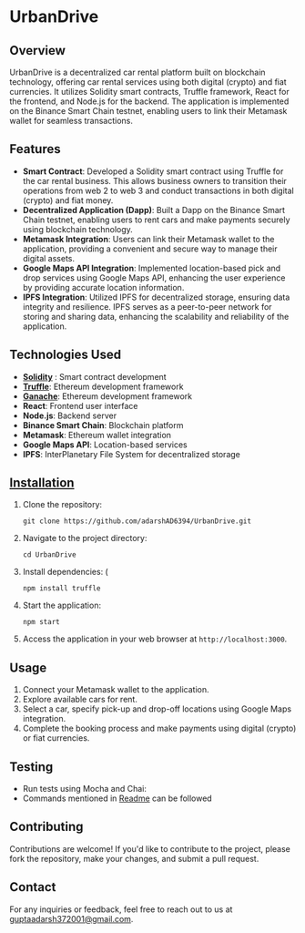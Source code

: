 
# UrbanDrive

## Overview
UrbanDrive is a decentralized car rental platform built on blockchain technology, offering car rental services using both digital (crypto) and fiat currencies. It utilizes Solidity smart contracts, Truffle framework, React for the frontend, and Node.js for the backend. The application is implemented on the Binance Smart Chain testnet, enabling users to link their Metamask wallet for seamless transactions.

## Features
- **Smart Contract**: Developed a Solidity smart contract using Truffle for the car rental business. This allows business owners to transition their operations from web 2 to web 3 and conduct transactions in both digital (crypto) and fiat money.
- **Decentralized Application (Dapp)**: Built a Dapp on the Binance Smart Chain testnet, enabling users to rent cars and make payments securely using blockchain technology.
- **Metamask Integration**: Users can link their Metamask wallet to the application, providing a convenient and secure way to manage their digital assets.
- **Google Maps API Integration**: Implemented location-based pick and drop services using Google Maps API, enhancing the user experience by providing accurate location information.
- **IPFS Integration**: Utilized IPFS for decentralized storage, ensuring data integrity and resilience. IPFS serves as a peer-to-peer network for storing and sharing data, enhancing the scalability and reliability of the application.

## Technologies Used
- [**Solidity**](https://docs.soliditylang.org/en/v0.8.25/) : Smart contract development
- [**Truffle**](https://archive.trufflesuite.com/docs/truffle/): Ethereum development framework
- [**Ganache**](https://archive.trufflesuite.com/docs/ganache/): Ethereum development framework
- **React**: Frontend user interface
- **Node.js**: Backend server
- **Binance Smart Chain**: Blockchain platform
- **Metamask**: Ethereum wallet integration
- **Google Maps API**: Location-based services
- **IPFS**: InterPlanetary File System for decentralized storage

 ## [Installation](https://github.com/adarshAD6394/UrbanDrive/blob/main/command.md#installation)
1. Clone the repository:
   ```
   git clone https://github.com/adarshAD6394/UrbanDrive.git
   ```
2. Navigate to the project directory:
   ```
   cd UrbanDrive
   ```
3. Install dependencies: (
   ```
   npm install truffle
   ```
4. Start the application:
   ```
   npm start
   ```
5. Access the application in your web browser at `http://localhost:3000`.

## Usage
1. Connect your Metamask wallet to the application.
2. Explore available cars for rent.
3. Select a car, specify pick-up and drop-off locations using Google Maps integration.
4. Complete the booking process and make payments using digital (crypto) or fiat currencies.

## Testing
- Run tests using Mocha and Chai:
- Commands mentioned in [Readme](https://github.com/adarshAD6394/UrbanDrive/blob/main/command.md#basic-commands) can be followed 

## Contributing
Contributions are welcome! If you'd like to contribute to the project, please fork the repository, make your changes, and submit a pull request.

## Contact
For any inquiries or feedback, feel free to reach out to us at [guptaadarsh372001@gmail.com](mailto:guptaadarsh372001@gmail.com).
